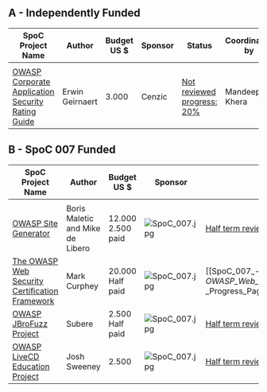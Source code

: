## A - Independently Funded

| SpoC Project Name                                                                                                            | Author          | Budget US $ | Sponsor | Status                                                                                                                          | Coordinated by |
| ---------------------------------------------------------------------------------------------------------------------------- | --------------- | ----------- | ------- | ------------------------------------------------------------------------------------------------------------------------------- | -------------- |
|                                                                                                                              |                 |             |         |                                                                                                                                 |                |
| [OWASP Corporate Application Security Rating Guide](SpoC_007_-_OWASP_Corporate_Application_Security_Rating_Guide "wikilink") | Erwin Geirnaert | 3.000       | Cenzic  | [Not reviewed progress: 20%](https://www.owasp.org/index.php/OWASP_Corporate_Application_Security_Rating_Guide_-_Progress_Page) | Mandeep Khera  |

## B - SpoC 007 Funded

| SpoC Project Name                                                                                                      | Author                           | Budget US $       | Sponsor                                       | Status                                                                                                                   | Coordinated by |
| ---------------------------------------------------------------------------------------------------------------------- | -------------------------------- | ----------------- | --------------------------------------------- | ------------------------------------------------------------------------------------------------------------------------ | -------------- |
|                                                                                                                        |                                  |                   |                                               |                                                                                                                          |                |
| [OWASP Site Generator](SpoC_007_-_OWASP_Site_Generator "wikilink")                                                     | Boris Maletic and Mike de Libero | 12.000 2.500 paid | ![SpoC_007.jpg](SpoC_007.jpg "SpoC_007.jpg") | [Half term review: '''done = 50%](SpoC_007_-_OWASP_Site_Generator_-_Progress_Page "wikilink")                            | Dinis Cruz     |
| [The OWASP Web Security Certification Framework](SpoC_007_-_The_OWASP_Web_Security_Certification_Framework "wikilink") | Mark Curphey                     | 20.000 Half paid  | ![SpoC_007.jpg](SpoC_007.jpg "SpoC_007.jpg") | \[\[SpoC_007_-_OWASP_Web_Security_Certification_Framework_-_Progress_Page|Half term review: **done = 50%\]\]** | OWASP Board    |
| [OWASP JBroFuzz Project](SpoC_007_-_OWASP_JBroFuzz_Project "wikilink")                                                 | Subere                           | 2.500 Half paid   | ![SpoC_007.jpg](SpoC_007.jpg "SpoC_007.jpg") | [Half term review: **done = 50%**](SpoC_007_-_OWASP_JBroFuzz_Project_-_Progress_Page "wikilink")                         | Dinis Cruz     |
| [OWASP LiveCD Education Project](SpoC_007_-_OWASP_LiveCD_Education_Project "wikilink")                                 | Josh Sweeney                     | 2.500             | ![SpoC_007.jpg](SpoC_007.jpg "SpoC_007.jpg") | [Half term review: **done = 70%**](SpoC_007_-_OWASP_LiveCD_Education_Project "wikilink")                                 | Eoin Keary     |